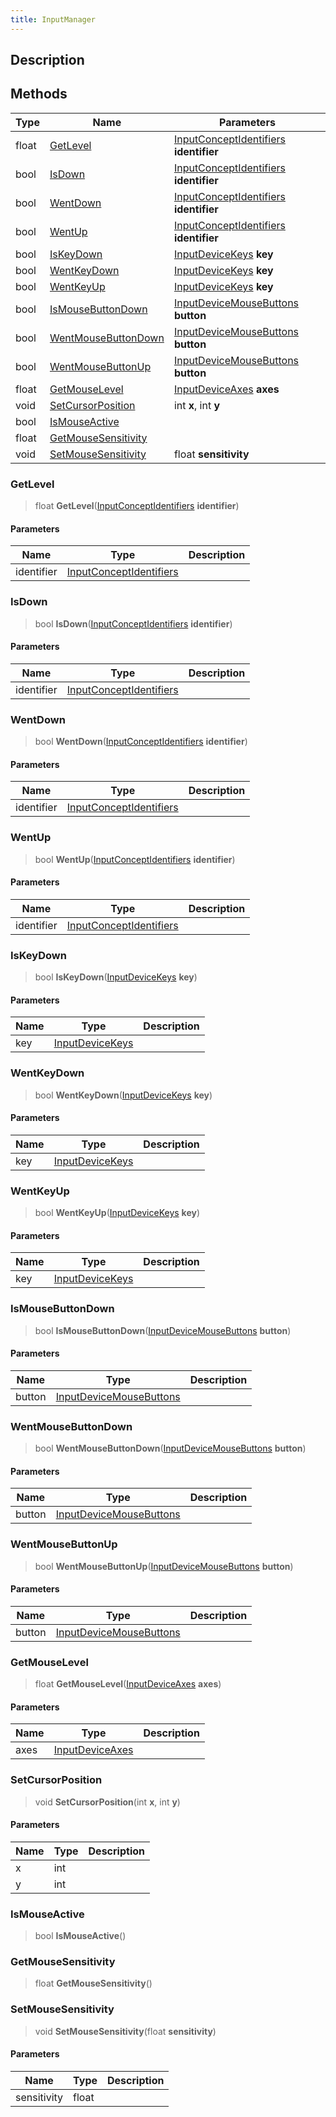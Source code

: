 ```yaml
---
title: InputManager
---
```

## Description

## Methods

| Type  | Name                                        | Parameters                                                                            |
| ----- | ------------------------------------------- | ------------------------------------------------------------------------------------- |
| float | [GetLevel](#getlevel)                       | [InputConceptIdentifiers](/vext/ref/fb/inputconceptidentifiers) **identifier** |
| bool  | [IsDown](#isdown)                           | [InputConceptIdentifiers](/vext/ref/fb/inputconceptidentifiers) **identifier** |
| bool  | [WentDown](#wentdown)                       | [InputConceptIdentifiers](/vext/ref/fb/inputconceptidentifiers) **identifier** |
| bool  | [WentUp](#wentup)                           | [InputConceptIdentifiers](/vext/ref/fb/inputconceptidentifiers) **identifier** |
| bool  | [IsKeyDown](#iskeydown)                     | [InputDeviceKeys](/vext/ref/fb/inputdevicekeys) **key**                        |
| bool  | [WentKeyDown](#wentkeydown)                 | [InputDeviceKeys](/vext/ref/fb/inputdevicekeys) **key**                        |
| bool  | [WentKeyUp](#wentkeyup)                     | [InputDeviceKeys](/vext/ref/fb/inputdevicekeys) **key**                        |
| bool  | [IsMouseButtonDown](#ismousebuttondown)     | [InputDeviceMouseButtons](/vext/ref/fb/inputdevicemousebuttons) **button**     |
| bool  | [WentMouseButtonDown](#wentmousebuttondown) | [InputDeviceMouseButtons](/vext/ref/fb/inputdevicemousebuttons) **button**     |
| bool  | [WentMouseButtonUp](#wentmousebuttonup)     | [InputDeviceMouseButtons](/vext/ref/fb/inputdevicemousebuttons) **button**     |
| float | [GetMouseLevel](#getmouselevel)             | [InputDeviceAxes](/vext/ref/fb/inputdeviceaxes) **axes**                       |
| void  | [SetCursorPosition](#setcursorposition)     | int **x**, int **y**                                                                  |
| bool  | [IsMouseActive](#ismouseactive)             |                                                                                       |
| float | [GetMouseSensitivity](#getmousesensitivity) |                                                                                       |
| void  | [SetMouseSensitivity](#setmousesensitivity) | float **sensitivity**                                                                 |

### GetLevel

> float **GetLevel**([InputConceptIdentifiers](/vext/ref/fb/inputconceptidentifiers) **identifier**)

#### Parameters

| Name       | Type                                                                   | Description |
| ---------- | ---------------------------------------------------------------------- | ----------- |
| identifier | [InputConceptIdentifiers](/vext/ref/fb/inputconceptidentifiers) |             |

### IsDown

> bool **IsDown**([InputConceptIdentifiers](/vext/ref/fb/inputconceptidentifiers) **identifier**)

#### Parameters

| Name       | Type                                                                   | Description |
| ---------- | ---------------------------------------------------------------------- | ----------- |
| identifier | [InputConceptIdentifiers](/vext/ref/fb/inputconceptidentifiers) |             |

### WentDown

> bool **WentDown**([InputConceptIdentifiers](/vext/ref/fb/inputconceptidentifiers) **identifier**)

#### Parameters

| Name       | Type                                                                   | Description |
| ---------- | ---------------------------------------------------------------------- | ----------- |
| identifier | [InputConceptIdentifiers](/vext/ref/fb/inputconceptidentifiers) |             |

### WentUp

> bool **WentUp**([InputConceptIdentifiers](/vext/ref/fb/inputconceptidentifiers) **identifier**)

#### Parameters

| Name       | Type                                                                   | Description |
| ---------- | ---------------------------------------------------------------------- | ----------- |
| identifier | [InputConceptIdentifiers](/vext/ref/fb/inputconceptidentifiers) |             |

### IsKeyDown

> bool **IsKeyDown**([InputDeviceKeys](/vext/ref/fb/inputdevicekeys) **key**)

#### Parameters

| Name | Type                                                   | Description |
| ---- | ------------------------------------------------------ | ----------- |
| key  | [InputDeviceKeys](/vext/ref/fb/inputdevicekeys) |             |

### WentKeyDown

> bool **WentKeyDown**([InputDeviceKeys](/vext/ref/fb/inputdevicekeys) **key**)

#### Parameters

| Name | Type                                                   | Description |
| ---- | ------------------------------------------------------ | ----------- |
| key  | [InputDeviceKeys](/vext/ref/fb/inputdevicekeys) |             |

### WentKeyUp

> bool **WentKeyUp**([InputDeviceKeys](/vext/ref/fb/inputdevicekeys) **key**)

#### Parameters

| Name | Type                                                   | Description |
| ---- | ------------------------------------------------------ | ----------- |
| key  | [InputDeviceKeys](/vext/ref/fb/inputdevicekeys) |             |

### IsMouseButtonDown

> bool **IsMouseButtonDown**([InputDeviceMouseButtons](/vext/ref/fb/inputdevicemousebuttons) **button**)

#### Parameters

| Name   | Type                                                                   | Description |
| ------ | ---------------------------------------------------------------------- | ----------- |
| button | [InputDeviceMouseButtons](/vext/ref/fb/inputdevicemousebuttons) |             |

### WentMouseButtonDown

> bool **WentMouseButtonDown**([InputDeviceMouseButtons](/vext/ref/fb/inputdevicemousebuttons) **button**)

#### Parameters

| Name   | Type                                                                   | Description |
| ------ | ---------------------------------------------------------------------- | ----------- |
| button | [InputDeviceMouseButtons](/vext/ref/fb/inputdevicemousebuttons) |             |

### WentMouseButtonUp

> bool **WentMouseButtonUp**([InputDeviceMouseButtons](/vext/ref/fb/inputdevicemousebuttons) **button**)

#### Parameters

| Name   | Type                                                                   | Description |
| ------ | ---------------------------------------------------------------------- | ----------- |
| button | [InputDeviceMouseButtons](/vext/ref/fb/inputdevicemousebuttons) |             |

### GetMouseLevel

> float **GetMouseLevel**([InputDeviceAxes](/vext/ref/fb/inputdeviceaxes) **axes**)

#### Parameters

| Name | Type                                                   | Description |
| ---- | ------------------------------------------------------ | ----------- |
| axes | [InputDeviceAxes](/vext/ref/fb/inputdeviceaxes) |             |

### SetCursorPosition

> void **SetCursorPosition**(int **x**, int **y**)

#### Parameters

| Name | Type | Description |
| ---- | ---- | ----------- |
| x    | int  |             |
| y    | int  |             |

### IsMouseActive

> bool **IsMouseActive**()

### GetMouseSensitivity

> float **GetMouseSensitivity**()

### SetMouseSensitivity

> void **SetMouseSensitivity**(float **sensitivity**)

#### Parameters

| Name        | Type  | Description |
| ----------- | ----- | ----------- |
| sensitivity | float |             |
